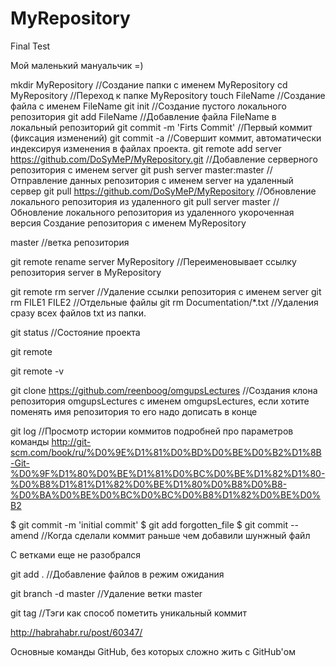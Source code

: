 MyRepository
============

Final Test

Мой маленький мануальчик =)

mkdir MyRepository //Создание папки с именем MyRepository 
cd MyRepository //Переход к папке MyRepository 
touch FileName //Создание файла с именем FileName 
git init //Создание пустого локального репозитория
git add FileName //Добавление файла FileName в локальный репозиторий
git commit -m 'Firts Commit' //Первый коммит (фиксация изменений)
git commit -a //Совершит коммит, автоматически индексируя изменения в файлах проекта.
git remote add server https://github.com/DoSyMeP/MyRepository.git //Добавление серверного репозитория с именем server
git push server master:master //Отправление данных репозитория с именем server на удаленный сервер
git pull https://github.com/DoSyMeP/MyRepository //Обновление локального репозитория из удаленного
git pull server master //Обновление локального репозитория из удаленного укороченная версия
Создание репозитория с именем MyRepository

master //ветка репозитория

git remote rename server MyRepository //Переименовывает ссылку репозитория server в MyRepository

git remote rm server //Удаление ссылки репозитория с именем server
git rm FILE1 FILE2 //Отдельные файлы
git rm Documentation/\*.txt //Удаления сразу всех файлов txt из папки.

git status //Состояние проекта

git remote 

git remote -v

git clone https://github.com/reenboog/omgupsLectures //Создания клона репозитория omgupsLectures c именем omgupsLectures, если хотите поменять имя репозитория то его надо дописать в конце

git log //Просмотр истории коммитов подробней про параметров команды http://git-scm.com/book/ru/%D0%9E%D1%81%D0%BD%D0%BE%D0%B2%D1%8B-Git-%D0%9F%D1%80%D0%BE%D1%81%D0%BC%D0%BE%D1%82%D1%80-%D0%B8%D1%81%D1%82%D0%BE%D1%80%D0%B8%D0%B8-%D0%BA%D0%BE%D0%BC%D0%BC%D0%B8%D1%82%D0%BE%D0%B2

$ git commit -m 'initial commit' 
$ git add forgotten_file
$ git commit --amend //Когда сделали коммит раньше чем добавили шунжный файл

С ветками еще не разобрался

git add . //Добавление файлов в режим ожидания

git branch -d master //Удаление ветки master

git tag //Тэги как способ пометить уникальный коммит

http://habrahabr.ru/post/60347/

Основные команды GitHub, без которых сложно жить с GitHub'ом
